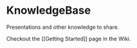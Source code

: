 KnowledgeBase
=============

Presentations and other knowledge to share.

Checkout the [[Getting Started]] page in the Wiki.
